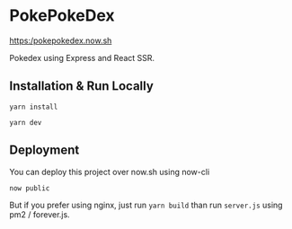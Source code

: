 # PokePokeDex
[https:/pokepokedex.now.sh](https:/pokepokedex.now.sh)

Pokedex using Express and React SSR.

## Installation & Run Locally
`yarn install`

`yarn dev`

## Deployment
You can deploy this project over now.sh using now-cli

`now public`

But if you prefer using nginx, just run `yarn build` than run `server.js` using pm2 / forever.js.
